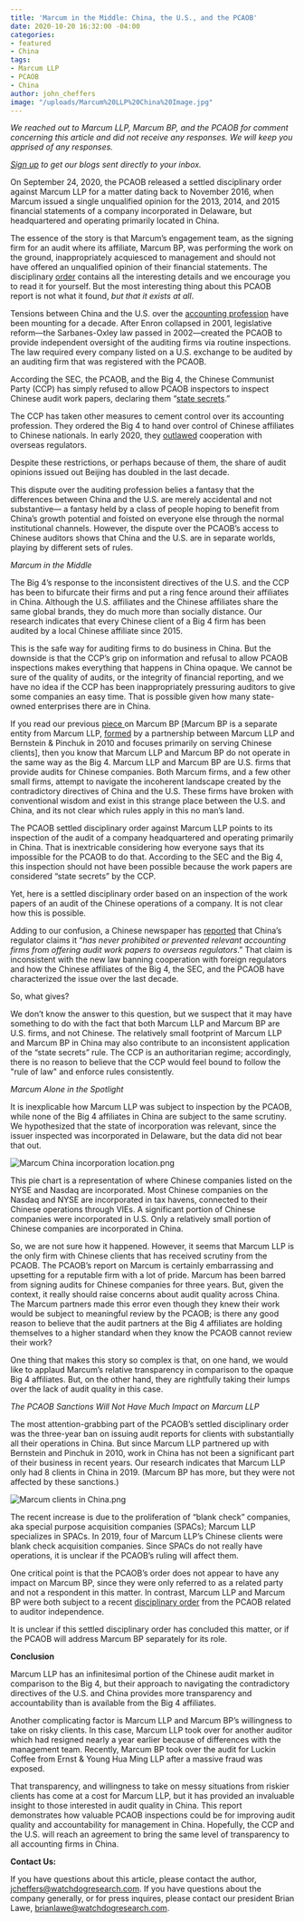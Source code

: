 ```yaml
---
title: 'Marcum in the Middle: China, the U.S., and the PCAOB'
date: 2020-10-20 16:32:00 -04:00
categories:
- featured
- China
tags:
- Marcum LLP
- PCAOB
- China
author: john_cheffers
image: "/uploads/Marcum%20LLP%20China%20Image.jpg"
---
```


*We reached out to Marcum LLP, Marcum BP, and the PCAOB for comment concerning this article and did not receive any responses.  We will keep you apprised of any responses.*

*[Sign up](https://blog.watchdogresearch.com/signup/) to get our blogs sent directly to your inbox.*

On September 24, 2020, the PCAOB released a settled disciplinary order against Marcum LLP for a matter dating back to November 2016, when Marcum issued a single unqualified opinion for the 2013, 2014, and 2015 financial statements of a company incorporated in Delaware, but headquartered and operating primarily located in China.

The essence of the story is that Marcum’s engagement team, as the signing firm for an audit where its affiliate, Marcum BP, was performing the work on the ground, inappropriately acquiesced to management and should not have offered an unqualified opinion of their financial statements. The disciplinary [order](https://pcaobus.org/Enforcement/Decisions/Documents/105-2020-012-MARCUM-LLP.pdf) contains all the interesting details and we encourage you to read it for yourself. But the most interesting thing about this PCAOB report is not what it found, *but that it exists at all*.

Tensions between China and the U.S. over the [accounting profession](https://blog.watchdogresearch.com/posts/america-runs-from-luckin-clash-over-pcaob/) have been mounting for a decade. After Enron collapsed in 2001, legislative reform—the Sarbanes-Oxley law passed in 2002—created the PCAOB to provide independent oversight of the auditing firms via routine inspections. The law required every company listed on a U.S. exchange to be audited by an auditing firm that was registered with the PCAOB.

According the SEC, the PCAOB, and the Big 4, the Chinese Communist Party (CCP) has simply refused to allow PCAOB inspectors to inspect Chinese audit work papers, declaring them “[state secrets](https://www.sec.gov/news/public-statement/statement-vital-role-audit-quality-and-regulatory-access-audit-and-other).”

The CCP has taken other measures to cement control over its accounting profession. They ordered the Big 4 to hand over control of Chinese affiliates to Chinese nationals. In early 2020, they [outlawed](https://www.wsj.com/articles/u-s-moves-to-audit-chinese-firms-market-frets-over-what-comes-next-11590485401) cooperation with overseas regulators.

Despite these restrictions, or perhaps because of them, the share of audit opinions issued out Beijing has doubled in the last decade.

This dispute over the auditing profession belies a fantasy that the differences between China and the U.S. are merely accidental and not substantive— a fantasy held by a class of people hoping to benefit from China’s growth potential and foisted on everyone else through the normal institutional channels. However, the dispute over the PCAOB’s access to Chinese auditors shows that China and the U.S. are in separate worlds, playing by different sets of rules.

*Marcum in the Middle*

The Big 4’s response to the inconsistent directives of the U.S. and the CCP has been to bifurcate their firms and put a ring fence around their affiliates in China. Although the U.S. affiliates and the Chinese affiliates share the same global brands, they do much more than socially distance. Our research indicates that every Chinese client of a Big 4 firm has been audited by a local Chinese affiliate since 2015.

This is the safe way for auditing firms to do business in China. But the downside is that the CCP’s grip on information and refusal to allow PCAOB inspections makes everything that happens in China opaque. We cannot be sure of the quality of audits, or the integrity of financial reporting, and we have no idea if the CCP has been inappropriately pressuring auditors to give some companies an easy time. That is possible given how many state-owned enterprises there are in China.

If you read our previous [piece ](https://blog.watchdogresearch.com/posts/where-in-the-world-is-marcum-bernstein-pinchuk/)on Marcum BP \[Marcum BP is a separate entity from Marcum LLP, [formed](https://www.accountingtoday.com/news/pcaob-sanctions-marcum-from-doing-china-audits?utm_medium=social&utm_content=socialflow&utm_source=twitter&utm_campaign=accountingtoday-tw) by a partnership between Marcum LLP and Bernstein & Pinchuk in 2010 and focuses primarily on serving Chinese clients\], then you know that Marcum LLP and Marcum BP do not operate in the same way as the Big 4. Marcum LLP and Marcum BP are U.S. firms that provide audits for Chinese companies. Both Marcum firms, and a few other small firms, attempt to navigate the incoherent landscape created by the contradictory directives of China and the U.S. These firms have broken with conventional wisdom and exist in this strange place between the U.S. and China, and its not clear which rules apply in this no man’s land.

The PCAOB settled disciplinary order against Marcum LLP points to its inspection of the audit of a company headquartered and operating primarily in China. That is inextricable considering how everyone says that its impossible for the PCAOB to do that. According to the SEC and the Big 4, this inspection should not have been possible because the work papers are considered “state secrets” by the CCP.

Yet, here is a settled disciplinary order based on an inspection of the work papers of an audit of the Chinese operations of a company. It is not clear how this is possible.

Adding to our confusion, a Chinese newspaper has [reported](http://www.xinhuanet.com/english/2020-08/09/c_139275803.htm) that China’s regulator claims it “*has never prohibited or prevented relevant accounting firms from offering audit work papers to overseas regulators*.” That claim is inconsistent with the new law banning cooperation with foreign regulators and how the Chinese affiliates of the Big 4, the SEC, and the PCAOB have characterized the issue over the last decade.

So, what gives?

We don’t know the answer to this question, but we suspect that it may have something to do with the fact that both Marcum LLP and Marcum BP are U.S. firms, and not Chinese. The relatively small footprint of Marcum LLP and Marcum BP in China may also contribute to an inconsistent application of the “state secrets” rule.  The CCP is an authoritarian regime; accordingly, there is no reason to believe that the CCP would feel bound to follow the "rule of law" and enforce rules consistently.

*Marcum Alone in the Spotlight*

It is inexplicable how Marcum LLP was subject to inspection by the PCAOB, while none of the Big 4 affiliates in China are subject to the same scrutiny. We hypothesized that the state of incorporation was relevant, since the issuer inspected was incorporated in Delaware, but the data did not bear that out.

![Marcum China incorporation location.png](/uploads/Marcum%20China%20incorporation%20location.png)

This pie chart is a representation of where Chinese companies listed on the NYSE and Nasdaq are incorporated. Most Chinese companies on the Nasdaq and NYSE are incorporated in tax havens, connected to their Chinese operations through VIEs. A significant portion of Chinese companies were incorporated in U.S. Only a relatively small portion of Chinese companies are incorporated in China.

So, we are not sure how it happened. However, it seems that Marcum LLP is the only firm with Chinese clients that has received scrutiny from the PCAOB. The PCAOB’s report on Marcum is certainly embarrassing and upsetting for a reputable firm with a lot of pride. Marcum has been barred from signing audits for Chinese companies for three years. But, given the context, it really should raise concerns about audit quality across China. The Marcum partners made this error even though they knew their work would be subject to meaningful review by the PCAOB; is there any good reason to believe that the audit partners at the Big 4 affiliates are holding themselves to a higher standard when they know the PCAOB cannot review their work?

One thing that makes this story so complex is that, on one hand, we would like to applaud Marcum’s relative transparency in comparison to the opaque Big 4 affiliates. But, on the other hand, they are rightfully taking their lumps over the lack of audit quality in this case.

*The PCAOB Sanctions Will Not Have Much Impact on Marcum LLP*

The most attention-grabbing part of the PCAOB’s settled disciplinary order was the three-year ban on issuing audit reports for clients with substantially all their operations in China. But since Marcum LLP partnered up with Bernstein and Pinchuk in 2010, work in China has not been a significant part of their business in recent years. Our research indicates that Marcum LLP only had 8 clients in China in 2019. (Marcum BP has more, but they were not affected by these sanctions.)

![Marcum clients in China.png](/uploads/Marcum%20clients%20in%20China.png)

The recent increase is due to the proliferation of “blank check” companies, aka special purpose acquisition companies (SPACs); Marcum LLP specializes in SPACs. In 2019, four of Marcum LLP’s Chinese clients were blank check acquisition companies. Since SPACs do not really have operations, it is unclear if the PCAOB’s ruling will affect them.

One critical point is that the PCAOB’s order does not appear to have any impact on Marcum BP, since they were only referred to as a related party and not a respondent in this matter. In contrast, Marcum LLP and Marcum BP were both subject to a recent [disciplinary order](https://pcaobus.org/News/Releases/Pages/PCAOB-Sanctions-Two-Firms-and-One-Individual-for-Auditor-Independence-Violations.aspx) from the PCAOB related to auditor independence.

It is unclear if this settled disciplinary order has concluded this matter, or if the PCAOB will address Marcum BP separately for its role.

**Conclusion**

Marcum LLP has an infinitesimal portion of the Chinese audit market in comparison to the Big 4, but their approach to navigating the contradictory directives of the U.S. and China provides more transparency and accountability than is available from the Big 4 affiliates.

Another complicating factor is Marcum LLP and Marcum BP’s willingness to take on risky clients. In this case, Marcum LLP took over for another auditor which had resigned nearly a year earlier because of differences with the management team. Recently, Marcum BP took over the audit for Luckin Coffee from Ernst & Young Hua Ming LLP after a massive fraud was exposed.

That transparency, and willingness to take on messy situations from riskier clients has come at a cost for Marcum LLP, but it has provided an invaluable insight to those interested in audit quality in China. This report demonstrates how valuable PCAOB inspections could be for improving audit quality and accountability for management in China. Hopefully, the CCP and the U.S. will reach an agreement to bring the same level of transparency to all accounting firms in China.

**Contact Us:**

If you have questions about this article, please contact the author, [jcheffers@watchdogresearch.com](mailto:jcheffers@watchdogresearch.com).  If you have questions about the company generally, or for press inquires, please contact our president Brian Lawe, brianlawe@watchdogresearch.com.